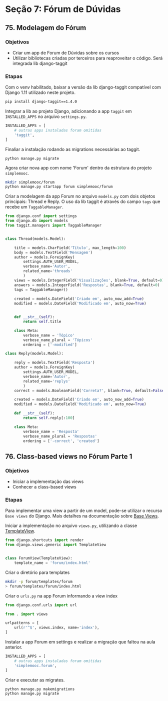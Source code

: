 # Seção 7: Fórum de Dúvidas

## 75. Modelagem do Fórum

### Objetivos

* Criar um app de Forum de Dúvidas sobre os cursos
* Utilizar bibliotecas criadas por terceiros para reaproveitar o código. Será integrada lib django-taggit

### Etapas

Com o venv habilitado, baixar a versão da lib django-taggit compatível com Django 1.11 utilizado neste projeto.

```Bash
pip install django-taggit==1.4.0
```

Integrar a lib ao projeto Django, adicionando a app `taggit` em `INSTALLED_APPS` no arquivo `settings.py`.

```Python
INSTALLED_APPS = [
    # outras apps instaladas foram omitidas
    'taggit',
]
```

Finaliar a instalação rodando as migrations necessárias ao taggit.

```Shell
python manage.py migrate
```

Agora criar nova app com nome 'Forum' dentro da estrutura do projeto `simplemooc`.

```Bash
mkdir simplemooc/forum
python manage.py startapp forum simplemooc/forum
```

Criar a modelagem da app Forum no arquivo `models.py` com dois objetos principais: Thread e Reply. 
O uso da lib taggit é através do campo `tags` que recebe um `TaggableManager`.

```Python
from django.conf import settings
from django.db import models
from taggit.managers import TaggableManager


class Thread(models.Model):

    title = models.CharField('Título', max_length=100)
    body = models.TextField('Mensagem')
    author = models.ForeignKey(
        settings.AUTH_USER_MODEL,
        verbose_name='Autor',
        related_name='threads'
        )
    views = models.IntegerField('Visualizações', blank=True, default=0)
    answers = models.IntegerField('Respostas', blank=True, default=0)
    tags = TaggableManager()
    
    created = models.DateField('Criado em', auto_now_add=True)
    modified = models.DateField('Modificado em', auto_now=True)


    def __str__(self):
        return self.title

    class Meta:
        verbose_name = 'Tópico'
        verbose_name_plural = 'Tópicos'
        ordering = ['-modified']

class Reply(models.Model):

    reply = models.TextField('Resposta')
    author = models.ForeignKey(
        settings.AUTH_USER_MODEL,
        verbose_name='Autor',
        related_name='replys'
        )
    correct = models.BooleanField('Correta?', blank=True, default=False)

    created = models.DateField('Criado em', auto_now_add=True)
    modified = models.DateField('Modificado em', auto_now=True)        

    def __str__(self):
        return self.reply[:100]

    class Meta:
        verbose_name = 'Resposta'
        verbose_name_plural = 'Respostas'
        ordering = ['-correct', 'created']
```

## 76. Class-based views no Fórum Parte 1

### Objetivos

* Iniciar a implementação das views
* Conhecer a class-based views

### Etapas

Para implementar uma view a partir de um model, pode-se utilizar o recurso  `Base views` do Django. Mais detalhes na documentação sobre [Base Views](https://docs.djangoproject.com/en/1.11/ref/class-based-views/base/#base-views).

Iniciar a implementação no arquivo `views.py`, utilizando a classe [TemplateView](https://docs.djangoproject.com/en/1.11/ref/class-based-views/base/#templateview).

```Python
from django.shortcuts import render
from django.views.generic import TemplateView


class ForumView(TemplateView):
    template_name = 'forum/index.html'
```

Criar o diretório para templates

```Bash
mkdir -p forum/templates/forum
> forum/templates/forum/index.html
```

Criar o `urls.py` na app Forum informando a view index

```Python
from django.conf.urls import url

from . import views

urlpatterns = [
    url(r'^$', views.index, name='index'),
]
```

Instalar a app Forum em settings e realizar a migração que faltou na aula anterior.

```Python
INSTALLED_APPS = [
    # outras apps instaladas foram omitidas
    'simplemooc.forum',
]
```

Criar e executar as migrates.

```Shell
python manage.py makemigrations
python manage.py migrate
```